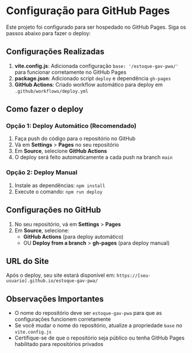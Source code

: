 # Configuração para GitHub Pages

Este projeto foi configurado para ser hospedado no GitHub Pages. Siga os passos abaixo para fazer o deploy:

## Configurações Realizadas

1. **vite.config.js**: Adicionada configuração `base: '/estoque-gav-pwa/'` para funcionar corretamente no GitHub Pages
2. **package.json**: Adicionado script `deploy` e dependência `gh-pages`
3. **GitHub Actions**: Criado workflow automático para deploy em `.github/workflows/deploy.yml`

## Como fazer o deploy

### Opção 1: Deploy Automático (Recomendado)

1. Faça push do código para o repositório no GitHub
2. Vá em **Settings** > **Pages** no seu repositório
3. Em **Source**, selecione **GitHub Actions**
4. O deploy será feito automaticamente a cada push na branch `main`

### Opção 2: Deploy Manual

1. Instale as dependências: `npm install`
2. Execute o comando: `npm run deploy`

## Configurações no GitHub

1. No seu repositório, vá em **Settings** > **Pages**
2. Em **Source**, selecione:
   - **GitHub Actions** (para deploy automático)
   - OU **Deploy from a branch** > **gh-pages** (para deploy manual)

## URL do Site

Após o deploy, seu site estará disponível em:
`https://[seu-usuario].github.io/estoque-gav-pwa/`

## Observações Importantes

- O nome do repositório deve ser `estoque-gav-pwa` para que as configurações funcionem corretamente
- Se você mudar o nome do repositório, atualize a propriedade `base` no `vite.config.js`
- Certifique-se de que o repositório seja público ou tenha GitHub Pages habilitado para repositórios privados

